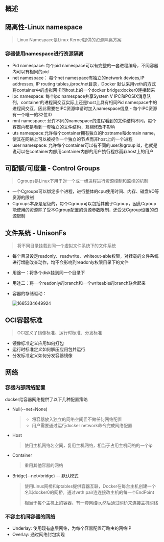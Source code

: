 ## 概述

## 隔离性-Linux namespace

> Linux Namespace是Linux Kernel提供的资源隔离方案

### 容器使用namespace进行资源隔离

- Pid namespace: 每个pid namespace可以有完整的一套进程编号，不同容器内可以有相同的pid
- net namespace： 每个net namespace有独立的network devices,IP addresses, IP routing tables,/proc/net目录，Docker 默认采用veth的方式将container中的虚拟网卡同host上的一个docker bridge:docker0连接起来
- ipc namespace:  每个ipc namespace共享System V IPC和POSIX消息队列，container的进程间交互实际上还是host上具有相同Pid namespace中的进程间交互，因此需要在IPC资源申请时加入namespace信息 - 每个IPC资源有一个唯一的32位ID
- mnt namespace: 允许不同的namespace的进程看到的文件结构不同，每个容器内都是看到一套独立的文件结构，互相修改不影响
- uts namespace:允许每个container拥有独立的hostname和domain name，使其在网络上可以被视作一个独立的节点而非host上的一个进程
- user namespace: 允许每个container可以有不同的user和group id，也就是说可以在container内部用container内部的用户执行程序而非host上的用户

## 可配额/可度量 - Control Groups

> Cgroups是Linux下用于对一个或一组进程进行资源控制和监控的机制

- 一个Cgroups可以绑定多个进程，进行整体的cpu使用时间、内存、磁盘I/O等资源的限制
- Cgroups本身是层级的，每个Cgroup可以包括其他子Cgroup，因此Cgroup能使用的资源除了受本Cgroup配置的资源参数限制，还受父Cgroup设置的资源限制

## 文件系统 - UnisonFs

> 将不同目录挂载到同一个虚拟文件系统下的文件系统

- 每个目录设定readonly、readwrite、whiteout-able权限，对挂载的文件系统进行增删改查动作，均不会影响到readonly权限目录下的文件

- 用途一：将多个disk挂到同一个目录下

- 用途二：将一个readonly的branch和一个writeable的branch联合起来

- 容器的存储驱动：

  ![1665334649924](H:\coding\go_study\cloudNativeStudy\notes\第三模块-docker核心技术.assets\1665334649924.png)

## OCI容器标准

> OCI定义了镜像标准、运行时标准、分发标准

- 镜像标准定义应用如何打包
- 运行时标准定义如何解压应用包并运行
- 分发标准定义如何分发容器镜像

## 网络

### 容器内部网络配置

docker给容器网络提供了以下几种配置策略

- Null(--net=None)

  > - 将容器放入独立的网络空间但不做任何网络配置
  > - 用户需要通过运行docker network命令完成网络配置

- Host

  > 使用主机网络名空间，复用主机网络，相当于占用主机网络的一个ip

- Container

  > 重用其他容器的网络

- Bridge(--net=bridge) -- 默认模式

  > 使用Linux网桥和iptables提供容器互联，Docker在每台主机创建一个名叫docker0的网桥，通过veth pair连连接改主机的每一个EndPoint
  >
  > 相当于每个主机上的容器，有一套网络ip,然后通过网桥来连接主机网络

### 不容主机间容器的网络

- Underlay: 使用现有底层网络，为每个容器配置可路由的网络IP
- Overlay: 通过网络封包实现